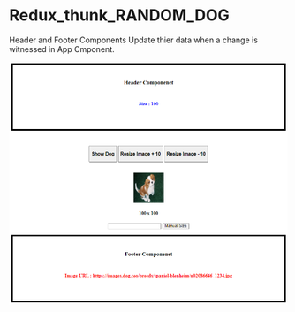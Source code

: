 # Redux_thunk_RANDOM_DOG

Header and Footer Components Update thier data when a change is witnessed in App Cmponent.

<img src="https://github.com/Jay2810/Redux_thunk_RANDOM_DOG/blob/Shared-Components/Ref/Capture2.PNG" />
